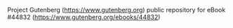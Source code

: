 Project Gutenberg (https://www.gutenberg.org) public repository for eBook #44832 (https://www.gutenberg.org/ebooks/44832)
